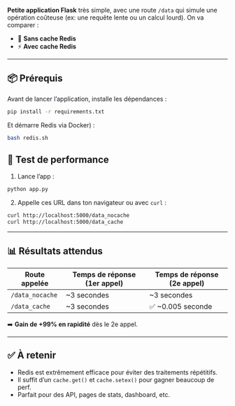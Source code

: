 **Petite application Flask** très simple, avec une route `/data` qui simule une opération coûteuse (ex: une requête lente ou un calcul lourd). On va comparer :

* 🔁 **Sans cache Redis**
* ⚡ **Avec cache Redis**

---

## 📦 Prérequis

Avant de lancer l’application, installe les dépendances :

```bash
pip install -r requirements.txt
```

Et démarre Redis via Docker) :

```bash
bash redis.sh
```

## 🚀 Test de performance

1. Lance l’app :

```bash
python app.py
```

2. Appelle ces URL dans ton navigateur ou avec `curl` :

```bash
curl http://localhost:5000/data_nocache
curl http://localhost:5000/data_cache
```

---

## 📊 Résultats attendus

| Route appelée   | Temps de réponse (1er appel) | Temps de réponse (2e appel) |
| --------------- | ---------------------------- | --------------------------- |
| `/data_nocache` | \~3 secondes                 | \~3 secondes                |
| `/data_cache`   | \~3 secondes                 | ✅ \~0.005 seconde           |

➡️ **Gain de +99% en rapidité** dès le 2e appel.

---

## ✅ À retenir

* Redis est extrêmement efficace pour éviter des traitements répétitifs.
* Il suffit d’un `cache.get()` et `cache.setex()` pour gagner beaucoup de perf.
* Parfait pour des API, pages de stats, dashboard, etc.
